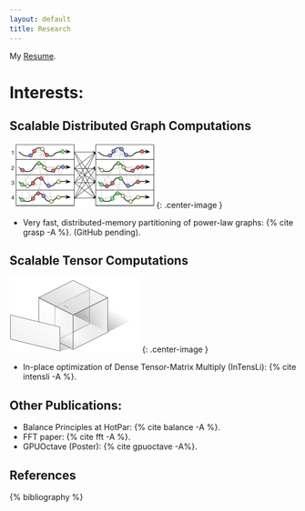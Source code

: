 ```yaml
---
layout: default
title: Research
---
```


My [Resume](../assets/resume.pdf).

Interests:
==========

Scalable Distributed Graph Computations
--------------------------------------
![graph](../images/graph.png){: .center-image }

* Very fast, distributed-memory partitioning of power-law graphs: 
{% cite grasp -A %}. (GitHub pending).

Scalable Tensor Computations
--------------------------------------
![tensor](../images/tensor.png){: .center-image }

* In-place optimization of Dense Tensor-Matrix Multiply (InTensLi):
{% cite intensli -A %}.

Other Publications:
-------------------
* Balance Principles at HotPar: {% cite balance -A %}.
* FFT paper: {% cite fft -A %}.
* GPUOctave (Poster): {% cite gpuoctave -A%}.

References
----------

{% bibliography %}


